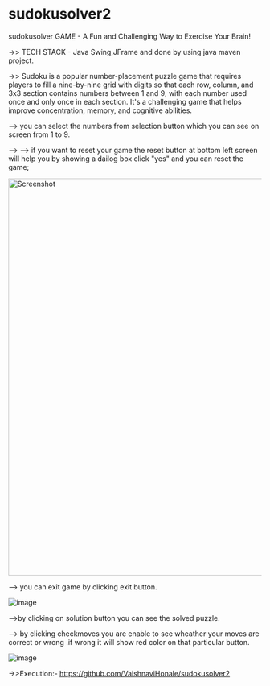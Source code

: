 # sudokusolver2
sudokusolver GAME - A Fun and Challenging Way to Exercise Your Brain!

->> TECH STACK - Java Swing,JFrame and done by using java maven project.

->> Sudoku is a popular number-placement puzzle game that requires players to fill a nine-by-nine grid with digits so that each row, column, and 3x3 section contains numbers between 1 and 9, with each number used once and only once in each section. It's a challenging game that helps improve concentration, memory, and cognitive abilities.

--> you can select the numbers from selection button which you can see on screen from 1 to 9.

--> --> if you want to reset your game the reset button at bottom left screen will help you by showing a dailog box click "yes" and you can reset the game;

<img width="789" alt="Screenshot " src="https://github.com/VaishnaviHonale/sudokusolver2/assets/137199492/34e042ae-19ea-4354-b121-0c1f8b5b43fc">

--> you can exit game by clicking exit button.

![image](https://github.com/VaishnaviHonale/sudokusolver2/assets/137199492/59d24b5e-a114-4b33-afd8-6254cde6c03d)

-->by clicking on solution button you can see the solved puzzle.

--> by clicking checkmoves you are enable to see wheather your moves are correct or wrong .if wrong it will show red color on that particular button.

![image](https://github.com/VaishnaviHonale/sudokusolver2/assets/137199492/a9e11318-97b9-46c5-a03e-f8b15994c792)

->>Execution:-
https://github.com/VaishnaviHonale/sudokusolver2
